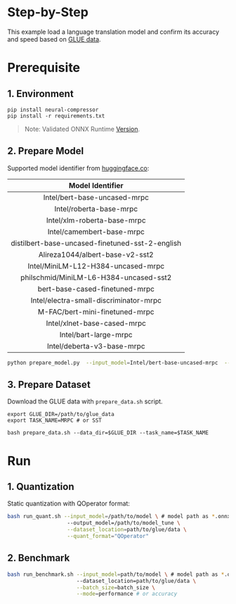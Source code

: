 # Step-by-Step

This example load a language translation model and confirm its accuracy and speed based on [GLUE data](https://gluebenchmark.com/).

# Prerequisite

## 1. Environment

```shell
pip install neural-compressor
pip install -r requirements.txt
```

> Note: Validated ONNX Runtime [Version](/docs/source/installation_guide.md#validated-software-environment).

## 2. Prepare Model

Supported model identifier from [huggingface.co](https://huggingface.co/):

|                Model Identifier                 |
| :---------------------------------------------: |
|          Intel/bert-base-uncased-mrpc           |
|             Intel/roberta-base-mrpc             |
|           Intel/xlm-roberta-base-mrpc           |
|            Intel/camembert-base-mrpc            |
| distilbert-base-uncased-finetuned-sst-2-english |
|         Alireza1044/albert-base-v2-sst2         |
|       Intel/MiniLM-L12-H384-uncased-mrpc        |
|     philschmid/MiniLM-L6-H384-uncased-sst2      |
|         bert-base-cased-finetuned-mrpc          |
|     Intel/electra-small-discriminator-mrpc      |
|         M-FAC/bert-mini-finetuned-mrpc          |
|           Intel/xlnet-base-cased-mrpc           |
|              Intel/bart-large-mrpc              |
|           Intel/deberta-v3-base-mrpc            |

```bash
python prepare_model.py  --input_model=Intel/bert-base-uncased-mrpc  --output_model=bert-base-uncased-mrpc.onnx
```

## 3. Prepare Dataset

Download the GLUE data with `prepare_data.sh` script.

```shell
export GLUE_DIR=/path/to/glue_data
export TASK_NAME=MRPC # or SST

bash prepare_data.sh --data_dir=$GLUE_DIR --task_name=$TASK_NAME
```

# Run

## 1. Quantization

Static quantization with QOperator format:

```bash
bash run_quant.sh --input_model=/path/to/model \ # model path as *.onnx
                   --output_model=/path/to/model_tune \
                   --dataset_location=path/to/glue/data \
                   --quant_format="QOperator"
```

## 2. Benchmark

```bash
bash run_benchmark.sh --input_model=path/to/model \ # model path as *.onnx
                      --dataset_location=path/to/glue/data \
                      --batch_size=batch_size \
                      --mode=performance # or accuracy
```
